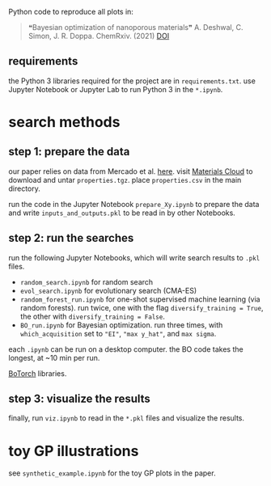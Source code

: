 Python code to reproduce all plots in:

> ❝Bayesian optimization of nanoporous materials❞
> A. Deshwal, C. Simon, J. R. Doppa.
> ChemRxiv. (2021) [DOI](https://chemrxiv.org/engage/chemrxiv/article-details/60d2c7d7e211337735e056e2)

## requirements

the Python 3 libraries required for the project are in `requirements.txt`. use Jupyter Notebook or Jupyter Lab to run Python 3 in the `*.ipynb`.

# search methods

## step 1: prepare the data

our paper relies on data from Mercado et al. [here](https://pubs.acs.org/doi/10.1021/acs.chemmater.8b01425). visit [Materials Cloud](https://archive.materialscloud.org/record/2018.0003/v2) to download and untar `properties.tgz`. place `properties.csv` in the main directory.

run the code in the Jupyter Notebook `prepare_Xy.ipynb` to prepare the data and write `inputs_and_outputs.pkl` to be read in by other Notebooks.

## step 2: run the searches

run the following Jupyter Notebooks, which will write search results to `.pkl` files.
* `random_search.ipynb` for random search
* `evol_search.ipynb` for evolutionary search (CMA-ES)
* `random_forest_run.ipynb` for one-shot supervised machine learning (via random forests). run twice, one with the flag `diversify_training = True`, the other with `diversify_training = False`.
* `BO_run.ipynb` for Bayesian optimization. run three times, with `which_acquisition` set to `"EI"`, `"max y_hat"`, and `max sigma`.

each `.ipynb` can be run on a desktop computer. the BO code takes the longest, at ~10 min per run.

[BoTorch](https://github.com/pytorch/botorch) libraries. 

## step 3: visualize the results

finally, run `viz.ipynb` to read in the `*.pkl` files and visualize the results.


# toy GP illustrations
see `synthetic_example.ipynb` for the toy GP plots in the paper.
